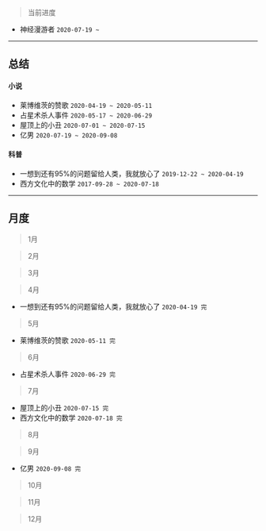 > 当前进度
* 神经漫游者 `2020-07-19 ~ `

---

## 总结

#### 小说

* 莱博维茨的赞歌 `2020-04-19 ~ 2020-05-11`
* 占星术杀人事件 `2020-05-17 ~ 2020-06-29`
* 屋顶上的小丑 `2020-07-01 ~ 2020-07-15`
* 亿男 `2020-07-19 ~ 2020-09-08`

#### 科普

* 一想到还有95%的问题留给人类，我就放心了 `2019-12-22 ~ 2020-04-19`
* 西方文化中的数学 `2017-09-28 ~ 2020-07-18`

--- 

## 月度

> 1月

> 2月

> 3月

> 4月

* 一想到还有95%的问题留给人类，我就放心了 `2020-04-19 完`

> 5月

* 莱博维茨的赞歌 `2020-05-11 完`

> 6月

* 占星术杀人事件 `2020-06-29 完`

> 7月

* 屋顶上的小丑 `2020-07-15 完`
* 西方文化中的数学 `2020-07-18 完`

> 8月

> 9月

* 亿男 `2020-09-08 完`

> 10月

> 11月

> 12月
